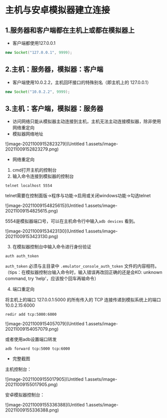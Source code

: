 # 主机与安卓模拟器建立连接

## 1.服务器和客户端都在主机上或都在模拟器上

- 客户端都使用127.0.0.1

```java
new Socket("127.0.0.1", 9999);
```

## 2.主机：服务器，模拟器：客户端

- 客户端使用10.0.2.2，主机回环接口的特殊别名（即主机上的 127.0.0.1）

```java
new Socket("10.0.2.2", 9999);
```

## 3.主机：客户端，模拟器：服务器

- 访问网络只能从模拟器主动连接到主机，主机无法主动连接模拟器，除非使用网络重定向
- 模拟器网络地址

![image-20211009152823279](Untitled 1.assets/image-20211009152823279.png)

- 网络重定向


1. cmd打开主机的控制台
2. 输入命令连接到模拟器的控制台

```shell
telnet localhost 5554
```

telnet需要在控制面版->程序与功能->启用或关闭windows功能->勾选telnet

![image-20211009154825615](Untitled 1.assets/image-20211009154825615.png)

5554是模拟器端口号，可以在主机命令行中输入`adb devices` 看到。

![image-20211009153423130](Untitled 1.assets/image-20211009153423130.png)

3. 在模拟器控制台中输入命令进行身份验证

```shell
auth auth_token
```

`auth_token` 必须与主目录中 `.emulator_console_auth_token` 文件的内容相符。（tips：在模拟器控制台输入命令时，输入错误再改回正确的还是会KO: unknown command, try 'help'，应该按个回车再输命令）

4. 端口重定向

将主机上的端口 127.0.0.1:5000 的所有传入的 TCP 连接传递到模拟系统上的端口 10.0.2.15:6000

```shell
redir add tcp:5000:6000
```

![image-20211009154057079](Untitled 1.assets/image-20211009154057079.png)

或者使用adb设置端口转发

```shell
adb forward tcp:5000 tcp:6000
```

- 完整截图

主机控制台：

![image-20211009155017905](Untitled 1.assets/image-20211009155017905.png)

安卓模拟器控制台：

![image-20211009155336388](Untitled 1.assets/image-20211009155336388.png)